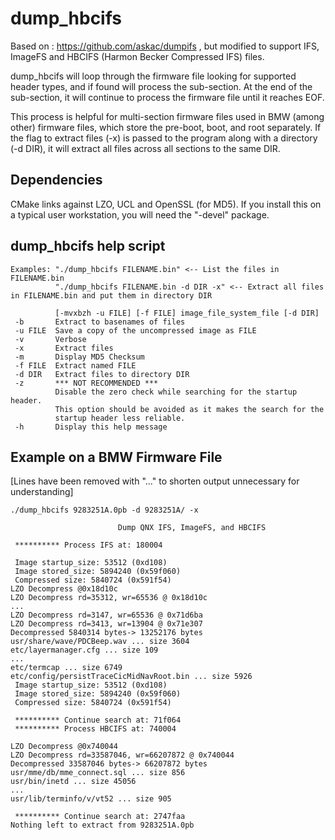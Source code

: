# dump_hbcifs

Based on : https://github.com/askac/dumpifs , but modified to support IFS, ImageFS and HBCIFS (Harmon Becker Compressed IFS) files.

dump_hbcifs will loop through the firmware file looking for supported header types, and if found will process the sub-section. At the end of the sub-section, it will continue to process the firmware file until it reaches EOF.

This process is helpful for multi-section firmware files used in BMW (among other) firmware files, which store the pre-boot, boot, and root separately. If the flag to extract files (-x) is passed to the program along with a directory (-d DIR), it will extract all files across all sections to the same DIR.

## Dependencies

CMake links against LZO, UCL and OpenSSL (for MD5). If you install this on a typical user workstation, you will need the "-devel" package.

## dump_hbcifs help script
```
Examples: "./dump_hbcifs FILENAME.bin" <-- List the files in FILENAME.bin
          "./dump_hbcifs FILENAME.bin -d DIR -x" <-- Extract all files in FILENAME.bin and put them in directory DIR
          
          [-mvxbzh -u FILE] [-f FILE] image_file_system_file [-d DIR]
 -b       Extract to basenames of files
 -u FILE  Save a copy of the uncompressed image as FILE
 -v       Verbose
 -x       Extract files
 -m       Display MD5 Checksum
 -f FILE  Extract named FILE
 -d DIR   Extract files to directory DIR
 -z       *** NOT RECOMMENDED ***
          Disable the zero check while searching for the startup header.
          This option should be avoided as it makes the search for the
          startup header less reliable.
 -h       Display this help message
```
## Example on a BMW Firmware File

[Lines have been removed with "..." to shorten output unnecessary for understanding]

```
./dump_hbcifs 9283251A.0pb -d 9283251A/ -x

                        Dump QNX IFS, ImageFS, and HBCIFS

 ********** Process IFS at: 180004

 Image startup_size: 53512 (0xd108)
 Image stored_size: 5894240 (0x59f060)
 Compressed size: 5840724 (0x591f54)
LZO Decompress @0x18d10c
LZO Decompress rd=35312, wr=65536 @ 0x18d10c
...
LZO Decompress rd=3147, wr=65536 @ 0x71d6ba
LZO Decompress rd=3413, wr=13904 @ 0x71e307
Decompressed 5840314 bytes-> 13252176 bytes
usr/share/wave/PDCBeep.wav ... size 3604
etc/layermanager.cfg ... size 109
...
etc/termcap ... size 6749
etc/config/persistTraceCicMidNavRoot.bin ... size 5926
 Image startup_size: 53512 (0xd108)
 Image stored_size: 5894240 (0x59f060)
 Compressed size: 5840724 (0x591f54)

 ********** Continue search at: 71f064
 ********** Process HBCIFS at: 740004

LZO Decompress @0x740044
LZO Decompress rd=33587046, wr=66207872 @ 0x740044
Decompressed 33587046 bytes-> 66207872 bytes
usr/mme/db/mme_connect.sql ... size 856
usr/bin/inetd ... size 45056
...
usr/lib/terminfo/v/vt52 ... size 905

 ********** Continue search at: 2747faa
Nothing left to extract from 9283251A.0pb
```
